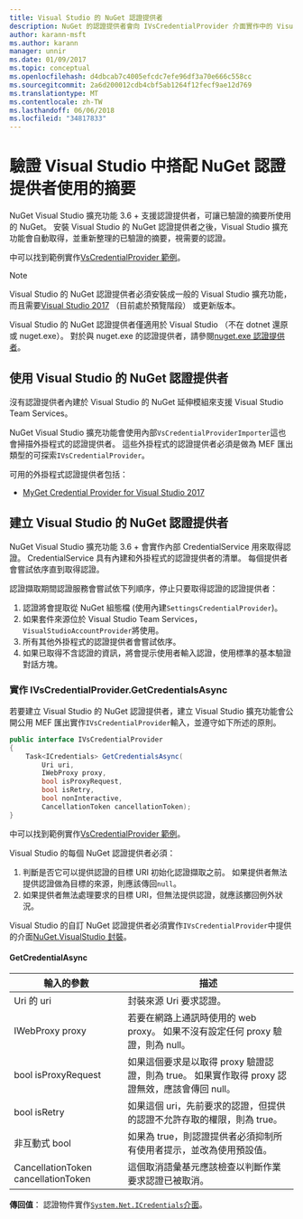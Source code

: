 ```yaml
---
title: Visual Studio 的 NuGet 認證提供者
description: NuGet 的認證提供者會向 IVsCredentialProvider 介面實作中的 Visual Studio 擴充功能的摘要。
author: karann-msft
ms.author: karann
manager: unnir
ms.date: 01/09/2017
ms.topic: conceptual
ms.openlocfilehash: d4dbcab7c4005efcdc7efe96df3a70e666c558cc
ms.sourcegitcommit: 2a6d200012cdb4cbf5ab1264f12fecf9ae12d769
ms.translationtype: MT
ms.contentlocale: zh-TW
ms.lasthandoff: 06/06/2018
ms.locfileid: "34817833"
---
```

# <a name="authenticating-feeds-in-visual-studio-with-nuget-credential-providers"></a>驗證 Visual Studio 中搭配 NuGet 認證提供者使用的摘要

NuGet Visual Studio 擴充功能 3.6 + 支援認證提供者，可讓已驗證的摘要所使用的 NuGet。
安裝 Visual Studio 的 NuGet 認證提供者之後，Visual Studio 擴充功能會自動取得，並重新整理的已驗證的摘要，視需要的認證。

中可以找到範例實作[VsCredentialProvider 範例](https://github.com/NuGet/Samples/tree/master/VsCredentialProvider)。

> [!Note]
> Visual Studio 的 NuGet 認證提供者必須安裝成一般的 Visual Studio 擴充功能，而且需要[Visual Studio 2017](https://aka.ms/vs/15/preview/vs_enterprise) （目前處於預覽階段） 或更新版本。
>
> Visual Studio 的 NuGet 認證提供者僅適用於 Visual Studio （不在 dotnet 還原或 nuget.exe）。 對於與 nuget.exe 的認證提供者，請參閱[nuget.exe 認證提供者](nuget-exe-Credential-providers.md)。

## <a name="available-nuget-credential-providers-for-visual-studio"></a>使用 Visual Studio 的 NuGet 認證提供者

沒有認證提供者內建於 Visual Studio 的 NuGet 延伸模組來支援 Visual Studio Team Services。

NuGet Visual Studio 擴充功能會使用內部`VsCredentialProviderImporter`這也會掃描外掛程式的認證提供者。 這些外掛程式的認證提供者必須是做為 MEF 匯出類型的可探索`IVsCredentialProvider`。

可用的外掛程式認證提供者包括：

- [MyGet Credential Provider for Visual Studio 2017](http://docs.myget.org/docs/reference/credential-provider-for-visual-studio)

## <a name="creating-a-nuget-credential-provider-for-visual-studio"></a>建立 Visual Studio 的 NuGet 認證提供者

NuGet Visual Studio 擴充功能 3.6 + 會實作內部 CredentialService 用來取得認證。 CredentialService 具有內建和外掛程式的認證提供者的清單。 每個提供者會嘗試依序直到取得認證。

認證擷取期間認證服務會嘗試依下列順序，停止只要取得認證的認證提供者：

1. 認證將會提取從 NuGet 組態檔 (使用內建`SettingsCredentialProvider`)。
1. 如果套件來源位於 Visual Studio Team Services，`VisualStudioAccountProvider`將使用。
1. 所有其他外掛程式的認證提供者會嘗試依序。
1. 如果已取得不含認證的資訊，將會提示使用者輸入認證，使用標準的基本驗證 對話方塊。

### <a name="implementing-ivscredentialprovidergetcredentialsasync"></a>實作 IVsCredentialProvider.GetCredentialsAsync

若要建立 Visual Studio 的 NuGet 認證提供者，建立 Visual Studio 擴充功能會公開公用 MEF 匯出實作`IVsCredentialProvider`輸入，並遵守如下所述的原則。

```cs
public interface IVsCredentialProvider
{
    Task<ICredentials> GetCredentialsAsync(
        Uri uri,
        IWebProxy proxy,
        bool isProxyRequest,
        bool isRetry,
        bool nonInteractive,
        CancellationToken cancellationToken);
}
```

中可以找到範例實作[VsCredentialProvider 範例](https://github.com/NuGet/Samples/tree/master/VsCredentialProvider)。

Visual Studio 的每個 NuGet 認證提供者必須：

1. 判斷是否它可以提供認證的目標 URI 初始化認證擷取之前。 如果提供者無法提供認證做為目標的來源，則應該傳回`null`。
1. 如果提供者無法處理要求的目標 URI，但無法提供認證，就應該擲回例外狀況。

Visual Studio 的自訂 NuGet 認證提供者必須實作`IVsCredentialProvider`中提供的介面[NuGet.VisualStudio 封裝](https://www.nuget.org/packages/NuGet.VisualStudio/)。

#### <a name="getcredentialasync"></a>GetCredentialAsync

| 輸入的參數 |描述|
| ----------------|-----------|
| Uri 的 uri | 封裝來源 Uri 要求認證。|
| IWebProxy proxy | 若要在網路上通訊時使用的 web proxy。 如果不沒有設定任何 proxy 驗證，則為 null。 |
| bool isProxyRequest | 如果這個要求是以取得 proxy 驗證認證，則為 true。 如果實作取得 proxy 認證無效，應該會傳回 null。 |
| bool isRetry | 如果這個 uri，先前要求的認證，但提供的認證不允許存取的權限，則為 true。 |
| 非互動式 bool | 如果為 true，則認證提供者必須抑制所有使用者提示，並改為使用預設值。 |
| CancellationToken cancellationToken | 這個取消語彙基元應該檢查以判斷作業要求認證已被取消。 |

**傳回值**： 認證物件實作[`System.Net.ICredentials`介面](/dotnet/api/system.net.icredentials?view=netstandard-2.0)。
